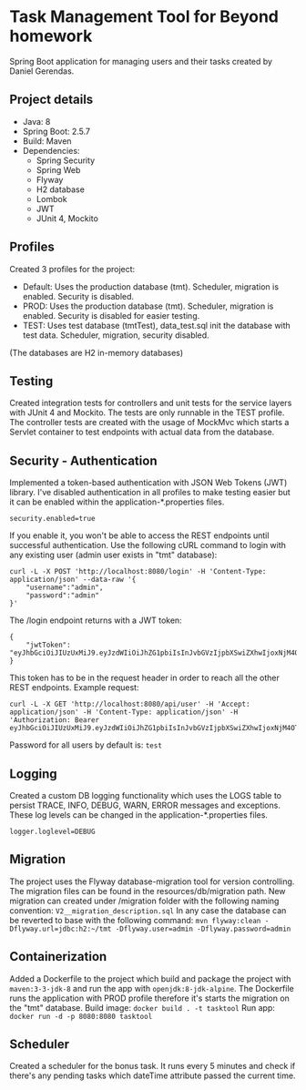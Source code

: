 # Task Management Tool for Beyond homework

Spring Boot application for managing users and their tasks created by Daniel Gerendas.

## Project details
- Java: 8
- Spring Boot: 2.5.7
- Build: Maven
- Dependencies:
  - Spring Security
  - Spring Web
  - Flyway
  - H2 database
  - Lombok
  - JWT
  - JUnit 4, Mockito

## Profiles
Created 3 profiles for the project:
- Default: Uses the production database (tmt). Scheduler, migration is enabled. Security is disabled.
- PROD: Uses the production database (tmt). Scheduler, migration is enabled. Security is disabled for easier testing.
- TEST: Uses test database (tmtTest), data_test.sql init the database with test data. Scheduler, migration, security disabled.

(The databases are H2 in-memory databases)

## Testing
Created integration tests for controllers and unit tests for the service layers with JUnit 4 and Mockito. The tests are only runnable in the TEST profile. The controller tests are created with the usage of MockMvc which starts a Servlet container to test endpoints with actual data from the database.

## Security - Authentication
Implemented a token-based authentication with JSON Web Tokens (JWT) library. I've disabled authentication in all profiles to make testing easier but it can be enabled within the application-*.properties files.
```
security.enabled=true
```
If you enable it, you won't be able to access the REST endpoints until successful authentication. Use the following cURL command to login with any existing user (admin user exists in "tmt" database):
```
curl -L -X POST 'http://localhost:8080/login' -H 'Content-Type: application/json' --data-raw '{
    "username":"admin",
    "password":"admin"
}'
```
The /login endpoint returns with a JWT token:
```
{
    "jwtToken": "eyJhbGciOiJIUzUxMiJ9.eyJzdWIiOiJhZG1pbiIsInJvbGVzIjpbXSwiZXhwIjoxNjM4OTI4MDA2LCJpYXQiOjE2Mzg5MTAwMDZ9.-799cruzlvQNCUcfoQ9x9UfrlW08ZhfxPAnXZUME7xpC3q9ocYRM6ThijoXqVLKiN00Beq9x1nD3rDO4_9eK9g"
}
```
This token has to be in the request header in order to reach all the other REST endpoints. Example request:
```
curl -L -X GET 'http://localhost:8080/api/user' -H 'Accept: application/json' -H 'Content-Type: application/json' -H 'Authorization: Bearer eyJhbGciOiJIUzUxMiJ9.eyJzdWIiOiJhZG1pbiIsInJvbGVzIjpbXSwiZXhwIjoxNjM4OTI4MDA2LCJpYXQiOjE2Mzg5MTAwMDZ9.-799cruzlvQNCUcfoQ9x9UfrlW08ZhfxPAnXZUME7xpC3q9ocYRM6ThijoXqVLKiN00Beq9x1nD3rDO4_9eK9g'
```
Password for all users by default is: ```test```

## Logging
Created a custom DB logging functionality which uses the LOGS table to persist TRACE, INFO, DEBUG, WARN, ERROR messages and exceptions. These log levels can be changed in the application-*.properties files.
```
logger.loglevel=DEBUG
```

## Migration
The project uses the Flyway database-migration tool for version controlling. The migration files can be found in the resources/db/migration path. New migration can created under /migration folder with the following naming convention: ```V2__migration_description.sql```
In any case the database can be reverted to base with the following command: ```mvn flyway:clean -Dflyway.url=jdbc:h2:~/tmt -Dflyway.user=admin -Dflyway.password=admin```

## Containerization
Added a Dockerfile to the project which build and package the project with ```maven:3-3-jdk-8``` and run the app with ```openjdk:8-jdk-alpine```. The Dockerfile runs the application with PROD profile therefore it's starts the migration on the "tmt" database.
Build image:
```docker build . -t tasktool```
Run app:
```docker run -d -p 8080:8080 tasktool```

## Scheduler
Created a scheduler for the bonus task. It runs every 5 minutes and check if there's any pending tasks which dateTime attribute passed the current time.





